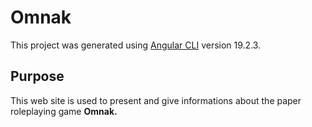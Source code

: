 # Omnak

This project was generated using [Angular CLI](https://github.com/angular/angular-cli) version 19.2.3.

## Purpose

This web site is used to present and give informations about the paper roleplaying game <b>Omnak<b>.
